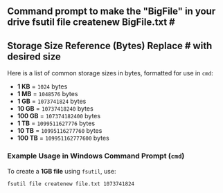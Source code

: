 Command prompt to make the "BigFile" in your drive
fsutil file createnew BigFile.txt #
--------------------------------------------------------------
## Storage Size Reference (Bytes) Replace # with desired size

Here is a list of common storage sizes in bytes, formatted for use in `cmd`:

- **1 KB**  = `1024` bytes  
- **1 MB**  = `1048576` bytes  
- **1 GB**  = `1073741824` bytes  
- **10 GB** = `10737418240` bytes  
- **100 GB** = `107374182400` bytes  
- **1 TB**  = `1099511627776` bytes  
- **10 TB** = `10995116277760` bytes  
- **100 TB** = `109951162777600` bytes  

### **Example Usage in Windows Command Prompt (`cmd`)**
To create a **1GB file** using `fsutil`, use:
```cmd
fsutil file createnew file.txt 1073741824
